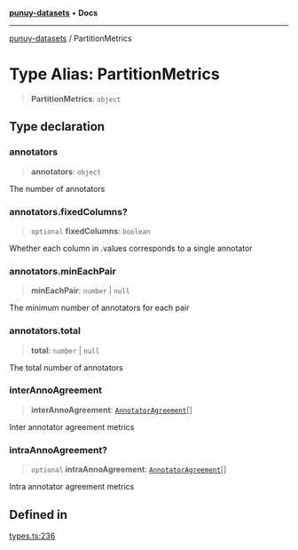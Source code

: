 [**punuy-datasets**](../README.md) • **Docs**

***

[punuy-datasets](../README.md) / PartitionMetrics

# Type Alias: PartitionMetrics

> **PartitionMetrics**: `object`

## Type declaration

### annotators

> **annotators**: `object`

The number of annotators

### annotators.fixedColumns?

> `optional` **fixedColumns**: `boolean`

Whether each column in .values corresponds to a single annotator

### annotators.minEachPair

> **minEachPair**: `number` \| `null`

The minimum number of annotators for each pair

### annotators.total

> **total**: `number` \| `null`

The total number of annotators

### interAnnoAgreement

> **interAnnoAgreement**: [`AnnotatorAgreement`](AnnotatorAgreement.md)[]

Inter annotator agreement metrics

### intraAnnoAgreement?

> `optional` **intraAnnoAgreement**: [`AnnotatorAgreement`](AnnotatorAgreement.md)[]

Intra annotator agreement metrics

## Defined in

[types.ts:236](https://github.com/andrefs/punuy-datasets/blob/75d9519b139eecc768933b8f33e071bdeb525bd0/src/lib/types.ts#L236)
